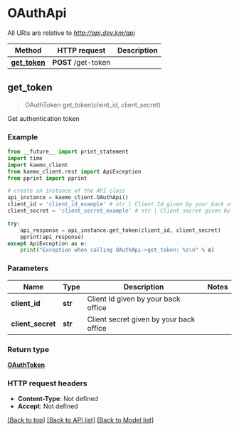 # OAuthApi

All URIs are relative to *http://api.dev.km/api*

Method | HTTP request | Description
------------- | ------------- | -------------
[**get_token**](#get_token) | **POST** /get-token | 


## **get_token**
> OAuthToken get_token(client_id, client_secret)



Get authentication token

### Example 
```python
from __future__ import print_statement
import time
import kaemo_client
from kaemo_client.rest import ApiException
from pprint import pprint

# create an instance of the API class
api_instance = kaemo_client.OAuthApi()
client_id = 'client_id_example' # str | Client Id given by your back office
client_secret = 'client_secret_example' # str | Client secret given by your back office

try: 
    api_response = api_instance.get_token(client_id, client_secret)
    pprint(api_response)
except ApiException as e:
    print("Exception when calling OAuthApi->get_token: %s\n" % e)
```

### Parameters

Name | Type | Description  | Notes
------------- | ------------- | ------------- | -------------
 **client_id** | **str**| Client Id given by your back office | 
 **client_secret** | **str**| Client secret given by your back office | 

### Return type

[**OAuthToken**](#OAuthToken)

### HTTP request headers

 - **Content-Type**: Not defined
 - **Accept**: Not defined

[[Back to top]](#) [[Back to API list]](#documentation-for-api-endpoints) [[Back to Model list]](#documentation-for-models)

